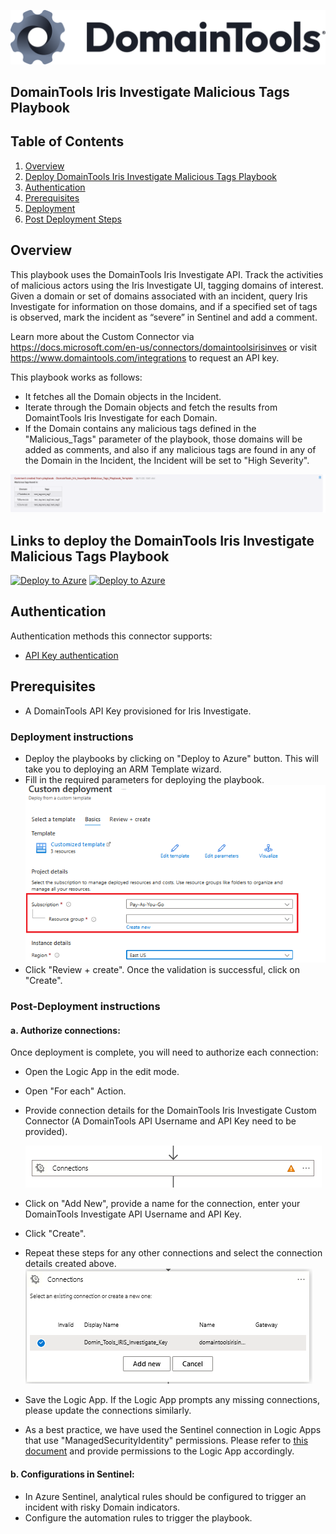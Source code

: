 ![DomainTools](./graphics/DomainTools.png)<br>
## DomainTools Iris Investigate Malicious Tags Playbook
## Table of Contents

1. [Overview](#overview)
1. [Deploy DomainTools Iris Investigate Malicious Tags Playbook](#deployplaybook)
1. [Authentication](#authentication)
1. [Prerequisites](#prerequisites)
1. [Deployment](#deployment)
1. [Post Deployment Steps](#postdeployment)


<a name="overview">

## Overview
This playbook uses the DomainTools Iris Investigate API. Track the activities of malicious actors using the Iris Investigate UI, tagging domains of interest. Given a domain or set of domains associated with an incident, query Iris Investigate for information on those domains, and if a specified set of tags is observed, mark the incident as “severe” in Sentinel and add a comment.
 
Learn more about the Custom Connector via https://docs.microsoft.com/en-us/connectors/domaintoolsirisinves or visit https://www.domaintools.com/integrations to request an API key.

This playbook works as follows:
- It fetches all the Domain objects in the Incident.
- Iterate through the Domain objects and fetch the results from DomaintTools Iris Investigate for each Domain.
- If the Domain contains any malicious tags defined in the "Malicious_Tags" parameter of the playbook, those domains will be added as comments, and also if any malicious tags are found in any of the Domain in the Incident, the Incident will be set to "High Severity".

![Incident Comments](./graphics/comments1.png)

<a name="deployplaybook">

## Links to deploy the DomainTools Iris Investigate Malicious Tags Playbook

[![Deploy to Azure](https://aka.ms/deploytoazurebutton)](https://portal.azure.com/#create/Microsoft.Template/uri/https%3A%2F%2Fwww.github.com%2Fdnunes-domaintools%2FAzure-Sentinel%2Fmaster%2FSolutions%2FDomainTools%2FPlaybooks%2FDomainTools_Iris_Investigate-Malicious_Tags_Playbook%2Fazuredeploy.json) [![Deploy to Azure](https://aka.ms/deploytoazuregovbutton)](https://portal.azure.us/#create/Microsoft.Template/uri/https%3A%2F%2Fwww.github.com%2Fdnunes-domaintools%2FAzure-Sentinel%2Fmaster%2FSolutions%2FDomainTools%2FPlaybooks%2FDomainTools_Iris_Investigate-Malicious_Tags_Playbook%2Fazuredeploy.json)

<a name="authentication">

## Authentication
Authentication methods this connector supports:
 - [API Key authentication](https://www.domaintools.com/integrations)

<a name="prerequisites">

## Prerequisites
- A DomainTools API Key provisioned for Iris Investigate.

<a name="deployment">

### Deployment instructions
- Deploy the playbooks by clicking on "Deploy to Azure" button. This will take you to deploying an ARM Template wizard.
- Fill in the required parameters for deploying the playbook.
  ![deployment](./graphics/deployment.png)
- Click "Review + create". Once the validation is successful, click on "Create".  

<a name="postdeployment">

### Post-Deployment instructions
#### a. Authorize connections: 
Once deployment is complete, you will need to authorize each connection:
- Open the Logic App in the edit mode.
- Open "For each" Action.
- Provide connection details for the DomainTools Iris Investigate Custom Connector (A DomainTools API Username and API Key need to be provided).

  ![for_each](./graphics/for_each.png)
- Click on "Add New", provide a name for the connection, enter your DomainTools Investigate API Username and API Key.
- Click "Create".
- Repeat these steps for any other connections and select the connection details created above.
  ![connection](./graphics/connection.png)
- Save the Logic App. If the Logic App prompts any missing connections, please update the connections similarly.
- As a best practice, we have used the Sentinel connection in Logic Apps that use "ManagedSecurityIdentity" permissions. Please refer to [this document](https://techcommunity.microsoft.com/t5/microsoft-sentinel-blog/what-s-new-managed-identity-for-azure-sentinel-logic-apps/ba-p/2068204) and provide permissions to the Logic App accordingly.
#### b. Configurations in Sentinel:
- In Azure Sentinel, analytical rules should be configured to trigger an incident with risky Domain indicators. 
- Configure the automation rules to trigger the playbook.
